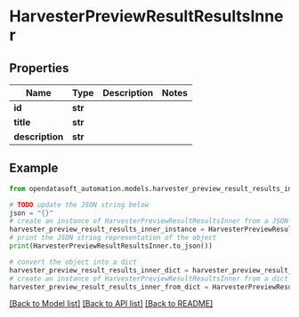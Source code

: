 # HarvesterPreviewResultResultsInner


## Properties

Name | Type | Description | Notes
------------ | ------------- | ------------- | -------------
**id** | **str** |  | 
**title** | **str** |  | 
**description** | **str** |  | 

## Example

```python
from opendatasoft_automation.models.harvester_preview_result_results_inner import HarvesterPreviewResultResultsInner

# TODO update the JSON string below
json = "{}"
# create an instance of HarvesterPreviewResultResultsInner from a JSON string
harvester_preview_result_results_inner_instance = HarvesterPreviewResultResultsInner.from_json(json)
# print the JSON string representation of the object
print(HarvesterPreviewResultResultsInner.to_json())

# convert the object into a dict
harvester_preview_result_results_inner_dict = harvester_preview_result_results_inner_instance.to_dict()
# create an instance of HarvesterPreviewResultResultsInner from a dict
harvester_preview_result_results_inner_from_dict = HarvesterPreviewResultResultsInner.from_dict(harvester_preview_result_results_inner_dict)
```
[[Back to Model list]](../README.md#documentation-for-models) [[Back to API list]](../README.md#documentation-for-api-endpoints) [[Back to README]](../README.md)


